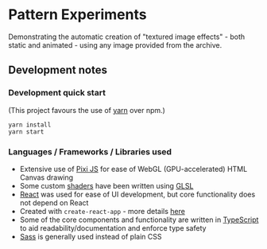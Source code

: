 # Pattern Experiments

Demonstrating the automatic creation of "textured image effects" - both static and animated - using any image provided from the archive.

## Development notes

### Development quick start

(This project favours the use of [yarn](https://yarnpkg.com/) over npm.)

```
yarn install
yarn start
```

### Languages / Frameworks / Libraries used

- Extensive use of [Pixi JS](https://www.pixijs.com/) for ease of WebGL (GPU-accelerated) HTML Canvas drawing
- Some custom [shaders](https://developer.mozilla.org/en-US/docs/Web/API/WebGL_API/Tutorial/Using_shaders_to_apply_color_in_WebGL) have been written using [GLSL](<https://www.khronos.org/opengl/wiki/Core_Language_(GLSL)>)
- [React](https://reactjs.org/) was used for ease of UI development, but core functionality does not depend on React
- Created with `create-react-app` - more details [here](./README_CREATE_REACT_APP)
- Some of the core components and functionality are written in [TypeScript](https://www.typescriptlang.org/) to aid readability/documentation and enforce type safety
- [Sass](https://sass-lang.com/) is generally used instead of plain CSS
